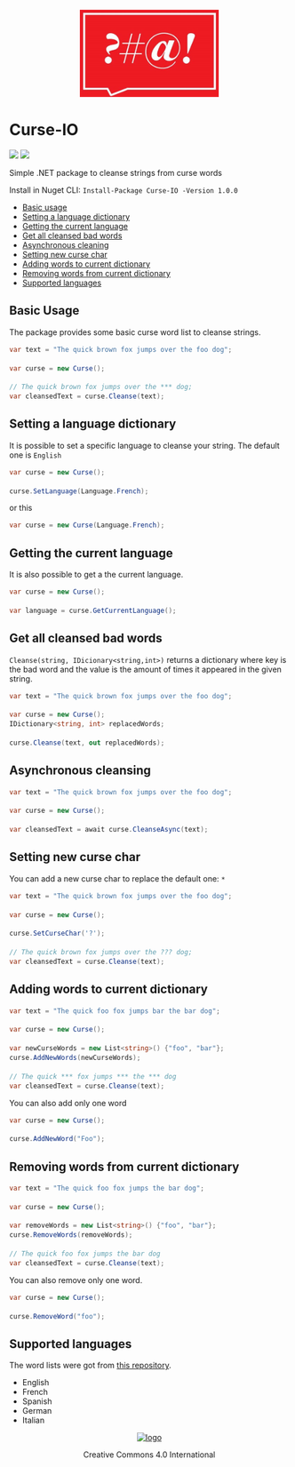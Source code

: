 <p align="center" >
    <a>
        <img alt="logo" src="Logo/logo.jpg" width="250">
    </a>
</p>

# Curse-IO

[![][build-img]][build]
[![][nuget-img]][nuget]

Simple .NET package to cleanse strings from curse words

Install in Nuget CLI:
`Install-Package Curse-IO -Version 1.0.0`


[build]:     https://ci.appveyor.com/project/VitorCioletti/curse-io
[build-img]: https://ci.appveyor.com/api/projects/status/nv34gc8sm0ds2cxj?svg=true
[nuget]:     https://www.nuget.org/packages/Curse-IO/
[nuget-img]: https://badge.fury.io/nu/curse-io.svg

[CurseWordRepository]: https://github.com/LDNOOBW/List-of-Dirty-Naughty-Obscene-and-Otherwise-Bad-Words

* [Basic usage](#basic-usage)
* [Setting a language dictionary](#setting-a-language-dictionary)
* [Getting the current language](#getting-the-current-language)
* [Get all cleansed bad words](#get-all-cleansed-bad-words)
* [Asynchronous cleaning](#asynchronous-cleaning)
* [Setting new curse char](#setting-new-curse-char) 
* [Adding words to current dictionary](#adding-words-to-current-dictionary)
* [Removing words from current dictionary](#removing-words-to-current-dictionary)
* [Supported languages](#supported-languages)



## Basic Usage
The package provides some basic curse word list to cleanse strings.

```cs
var text = "The quick brown fox jumps over the foo dog";

var curse = new Curse();

// The quick brown fox jumps over the *** dog;
var cleansedText = curse.Cleanse(text);

```

## Setting a language dictionary

It is possible to set a specific language to cleanse your string. The default one is `English`
```cs
var curse = new Curse();

curse.SetLanguage(Language.French);

```

or this

```cs
var curse = new Curse(Language.French);
```

## Getting the current language

It is also possible to get a the current language.
```cs
var curse = new Curse();

var language = curse.GetCurrentLanguage();

```

## Get all cleansed bad words
`Cleanse(string, IDicionary<string,int>)` returns a dictionary where key is the bad word and the value is the amount of times it appeared in the given string.

```cs
var text = "The quick brown fox jumps over the foo dog";

var curse = new Curse();
IDictionary<string, int> replacedWords;

curse.Cleanse(text, out replacedWords);

```

## Asynchronous cleansing


```cs
var text = "The quick brown fox jumps over the foo dog";

var curse = new Curse();

var cleansedText = await curse.CleanseAsync(text);

```

## Setting new curse char
You can add a new curse char to replace the default one: `*`

```cs
var text = "The quick brown fox jumps over the foo dog";

var curse = new Curse();

curse.SetCurseChar('?');

// The quick brown fox jumps over the ??? dog;
var cleansedText = curse.Cleanse(text);

```


## Adding words to current dictionary
```cs
var text = "The quick foo fox jumps bar the bar dog";

var curse = new Curse();

var newCurseWords = new List<string>() {"foo", "bar"};
curse.AddNewWords(newCurseWords);

// The quick *** fox jumps *** the *** dog
var cleansedText = curse.Cleanse(text);

```

You can also add only one word
```cs
var curse = new Curse();

curse.AddNewWord("Foo");
```

## Removing words from current dictionary
```cs
var text = "The quick foo fox jumps the bar dog";

var curse = new Curse();

var removeWords = new List<string>() {"foo", "bar"};
curse.RemoveWords(removeWords);

// The quick foo fox jumps the bar dog
var cleansedText = curse.Cleanse(text);

```

You can also remove only one word.
```cs
var curse = new Curse();

curse.RemoveWord("foo");
```

## Supported languages

The word lists were got from [this repository][CurseWordRepository].

- English
- French
- Spanish
- German
- Italian


<p align="center">
    <a href="http://creativecommons.org/licenses/by/4.0/">
        <img alt="logo" src="http://i.creativecommons.org/l/by/4.0/80x15.png">
    </a>
</p>
<p align="center">Creative Commons 4.0 International</p>
